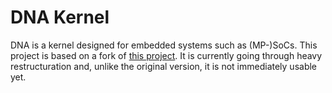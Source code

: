 # DNA Kernel

DNA is a kernel designed for embedded systems such as (MP-)SoCs. This project is based on a fork of [this project](http://tima.imag.fr/sls/research-projects/application-elements-for-socs). It is currently going through heavy restructuration and, unlike the original version, it is not immediately usable yet.
